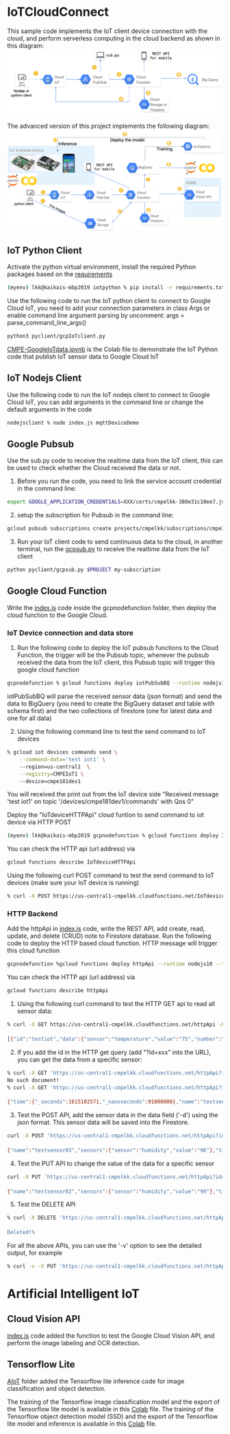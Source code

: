 # IoTCloudConnect
This sample code implements the IoT client device connection with the cloud, and perform serverless computing in the cloud backend as shown in this diagram:
![Figure](/Resources/Picture1.png)

The advanced version of this project implements the following diagram:
![Figure](/Resources/diagram.png)

## IoT Python Client
Activate the python virtual environment, install the required Python packages based on the [requirements](/iotpython/requirements.txt)
```bash
(myenv) lkk@kaikais-mbp2019 iotpython % pip install -r requirements.txt
```
Use the following code to run the IoT python client to connect to Google Cloud IoT, you need to add your connection parameters in class Args or enable command line argument parsing by uncomment: args = parse_command_line_args()
```bash
python3 pyclient/gcpIoTclient.py
```
[CMPE-GoogleIoTdata.ipynb](/Notebook/CMPE-GoogleIoTdata.ipynb) is the Colab file to demonstrate the IoT Python code that publish IoT sensor data to Google Cloud IoT

## IoT Nodejs Client
Use the following code to run the IoT nodejs client to connect to Google Cloud IoT, you can add arguments in the command line or change the default arguments in the code
```bash
nodejsclient % node index.js mqttDeviceDemo
```

## Google Pubsub
Use the sub.py code to receive the realtime data from the IoT client, this can be used to check whether the Cloud received the data or not. 
1. Before you run the code, you need to link the service account credential in the command line: 
```bash
export GOOGLE_APPLICATION_CREDENTIALS=XXX/certs/cmpelkk-380e31c10ee7.json
```
2. setup the subscription for Pubsub in the command line: 
```bash
gcloud pubsub subscriptions create projects/cmpelkk/subscriptions/cmpe181dev1-subscription --topic=projects/cmpelkk/topics/cmpeiotdevice1
```
3. Run your IoT client code to send continuous data to the cloud, in another terminal, run the [gcpsub.py](/pyclient/gcpsub.py) to receive the realtime data from the IoT client
```bash
python pyclient/gcpsub.py $PROJECT my-subscription
```

## Google Cloud Function
Write the [index.js](/gcpnodefunction/index.js) code inside the gcpnodefunction folder, then deploy the cloud function to the Google Cloud.

### IoT Device connection and data store
1. Run the following code to deploy the IoT pubsub functions to the Cloud Function, the trigger will be the Pubsub topic, whenever the pubsub received the data from the IoT client, this Pubsub topic will trigger this google cloud function
```bash
gcpnodefunction % gcloud functions deploy iotPubSubBQ --runtime nodejs10 --trigger-topic cmpeiotdevice1
```
iotPubSubBQ will parse the received sensor data (json format) and send the data to BigQuery (you need to create the BigQuery dataset and table with schema first) and the two collections of firestore (one for latest data and one for all data)

2. Using the following command line to test the send command to IoT devices
```bash
% gcloud iot devices commands send \
    --command-data='test iot1' \   
    --region=us-central1  \
    --registry=CMPEIoT1 \   
    --device=cmpe181dev1
```
You will received the print out from the IoT device side "Received message 'test iot1' on topic '/devices/cmpe181dev1/commands' with Qos 0"

Deploy the "IoTdeviceHTTPApi" cloud funtion to send command to iot device via HTTP POST
```bash
(myenv) lkk@kaikais-mbp2019 gcpnodefunction % gcloud functions deploy IoTdeviceHTTPApi --runtime nodejs10 --trigger-http
```
You can check the HTTP api (url address) via
```bash
gcloud functions describe IoTdeviceHTTPApi
```
Using the following curl POST command to test the send command to IoT devices (make sure your IoT device is running)
```bash
% curl -X POST https://us-central1-cmpelkk.cloudfunctions.net/IoTdeviceHTTPApi -H "Content-Type:application/json" -d '{"deviceId":"cmpe181dev1","message":"test message"}'
```

### HTTP Backend
Add the httpApi in [index.js](/gcpnodefunction/index.js) code, write the REST API, add create, read, update, and delete (CRUD) note to Firestore database. Run the following code to deploy the HTTP based cloud function. HTTP message will trigger this cloud function
```bash
gcpnodefunction %gcloud functions deploy httpApi --runtime nodejs10 --trigger-http
```
You can check the HTTP api (url address) via
```bash
gcloud functions describe httpApi
```
1. Using the following curl command to test the HTTP GET api to read all sensor data:
```bash
% curl -X GET https://us-central1-cmpelkk.cloudfunctions.net/httpApi -H "Content-Type:application/json"

[{"id":"testiot","data":{"sensor":"temperature","value":"75","number":"2020"}}]
```
2. If you add the id in the HTTP get query (add "?id=xxx" into the URL), you can get the data from a specific sensor:
```bash
% curl -X GET 'https://us-central1-cmpelkk.cloudfunctions.net/httpApi?id=cmpe181dev1'
No such document!
% curl -X GET 'https://us-central1-cmpelkk.cloudfunctions.net/httpApi?id=testsensor02'

{"time":{"_seconds":1615102571,"_nanoseconds":91000000},"name":"testsensor02","sensors":{"value":"99","sensor":"humidity"}}
```
3. Test the POST API, add the sensor data in the data field ('-d') using the json format. This sensor data will be saved into the Firestore.
```bash
curl -X POST 'https://us-central1-cmpelkk.cloudfunctions.net/httpApi?id=testsensor03' -H "content-type:application/json" -d '{"bodydata":{"sensor":"humidity","value":"96"}}'

{"name":"testsensor03","sensors":{"sensor":"humidity","value":"96"},"time":"2021-03-07T07:42:47.040Z"}%
```
4. Test the PUT API to change the value of the data for a specific sensor
```bash
curl -X PUT 'https://us-central1-cmpelkk.cloudfunctions.net/httpApi?id=testsensor02' -H "content-type:application/json" -d '{"bodydata":{"sensor":"humidity","value":"99"}}'

{"name":"testsensor02","sensors":{"sensor":"humidity","value":"99"},"time":"2021-03-07T07:36:11.091Z"}
```
5. Test the DELETE API
```bash
% curl -X DELETE 'https://us-central1-cmpelkk.cloudfunctions.net/httpApi?id=testsensor03' -H "content-type:application/json”
             
Deleted!%   
```
For all the above APIs, you can use the '-v' option to see the detailed output, for example
```bash
% curl -v -X PUT 'https://us-central1-cmpelkk.cloudfunctions.net/httpApi?id=testsensor02' -H "content-type:application/json" -d '{"bodydata":{"sensor":"humidity","value":"99"}}'
```

# Artificial Intelligent IoT
## Cloud Vision API
[index.js](/gcpnodefunction/index.js) code added the function to test the Google Cloud Vision API, and perform the image labeling and OCR detection.

## Tensorflow Lite
[AIoT](/AIoT) folder added the Tensorflow lite inference code for image classification and object detection.

The training of the Tensorflow image classification model and the export of the Tensorflow lite model is available in this [Colab](https://colab.research.google.com/drive/1JXgap9RvbgjUrGmpHqPkA9gKNuZalVQQ?usp=sharing) file. The training of the Tensorflow object detection model (SSD) and the export of the Tensorflow lite model and inference is available in this [Colab](https://colab.research.google.com/drive/1QnihxtbE0D2cWd0wzbSQyWvdnpYCdoVs?usp=sharing) file.
